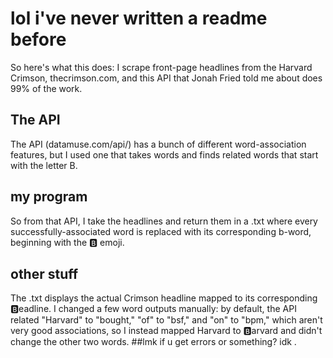 # lol i've never written a readme before
So here's what this does: I scrape front-page headlines from the Harvard Crimson,
thecrimson.com, and this API that Jonah Fried told me about does 99% of the
work.
## The API
The API (datamuse.com/api/) has a bunch of different word-association features,
but I used one that takes words and finds related words that start with the
letter B.
## my program
So from that API, I take the headlines and return them in a .txt where
every successfully-associated word is replaced with its corresponding b-word,
beginning with the 🅱️ emoji.
## other stuff
The .txt displays the actual Crimson headline mapped to its corresponding
🅱️eadline. I changed a few word outputs manually: by default, the API related
"Harvard" to "bought," "of" to "bsf," and "on" to "bpm," which aren't very good
associations, so I instead mapped Harvard to 🅱️arvard and didn't change the
other two words.
##lmk if u get errors or something? idk
.
